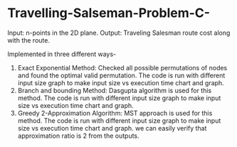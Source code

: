 # Travelling-Salseman-Problem-C-


Input: n-points in the 2D plane.
Output: Traveling Salesman route cost along with the route.

Implemented in three different ways-

1.	Exact Exponential Method: Checked all possible permutations of nodes and found the optimal valid permutation. The code is run with different input size graph to make  input size vs execution time chart and graph.
2.	Branch and bounding Method: Dasgupta algorithm is used for this method. The code is run with different input size graph to make input size vs execution time chart and graph.
3.	Greedy 2-Approximation Algorithm: MST approach is used for this method. The code is run with different input size graph to make input size vs execution time chart and graph. 
    we can easily verify that approximation ratio is 2 from the outputs. 
